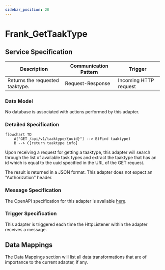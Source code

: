 ```yaml
---
sidebar_position: 20
---
```


# Frank_GetTaakType

## Service Specification
| Description | Communication Pattern | Trigger | 
| --- | --- | --- | 
| Returns the requested taaktype. | Request-Response | Incoming HTTP request

### Data Model
No database is associated with actions performed by this adapter.

### Detailed Specification
```mermaid
flowchart TD
    A["GET /api/v1/taaktype/{uuid}"] --> B(Find taaktype)
    B --> C[return taaktype info]
```
Upon receiving a request for getting a taaktype, this adapter will search through the list of available task types and
extract the taaktype that has an id which is equal to the uuid specified in the URL of the GET request.

The result is returned in a JSON format. This adapter does not expect an "Authorization" header.

### Message Specification
The OpenAPI specification for this adapter is available [here](https://ultimo-koppeling-acc.forzamor.nl/iaf/api/webservices/openapi.json?uri=/api/v1/taaktype/%7Buuid%7D).

### Trigger Specification
This adapter is triggered each time the HttpListener within the adapter receives a message.

## Data Mappings
The Data Mappings section will list all data transformations that are of importance to the current adapter, if any.